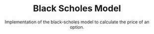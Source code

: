 <h1 align="center">Black Scholes Model</h1>

<p align="center">Implementation of the black-scholes model to calculate the price of an option.</p>
